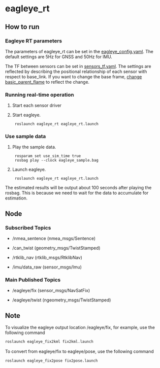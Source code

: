 # eagleye_rt
## How to run 

### Eagleye RT parameters

The parameters of eagleye_rt can be set in the [eagleye_config.yaml](https://github.com/MapIV/eagleye/blob/master/eagleye_rt/config/eagleye_config.yaml). The default settings are 5Hz for GNSS and 50Hz for IMU.


The TF between sensors can be set in [sensors_tf.yaml](https://github.com/MapIV/eagleye/blob/master/eagleye_util/tf/config/sensors_tf.yaml).
The settings are reflected by describing the positional relationship of each sensor with respect to base_link. If you want to change the base frame, [change basic_parent_flame](https://github.com/MapIV/eagleye/blob/master/eagleye_util/tf/config/sensors_tf.yaml#L2) to reflect the change.

### Running real-time operation


1. Start each sensor driver

2. Start eagleye.

		roslaunch eagleye_rt eagleye_rt.launch

### Use sample data

1. Play the sample data.  

		rosparam set use_sim_time true
		rosbag play --clock eagleye_sample.bag

2. Launch eagleye.  

		roslaunch eagleye_rt eagleye_rt.launch

The estimated results will be output about 100 seconds after playing the rosbag. This is because we need to wait for the data to accumulate for estimation.

## Node
### Subscribed Topics
 - /nmea_sentence (nmea_msgs/Sentence)

 - /can_twist (geometry_msgs/TwistStamped)

 - /rtklib_nav (rtklib_msgs/RtklibNav)

 - /imu/data_raw (sensor_msgs/Imu)

### Main Published Topics

 - /eagleye/fix (sensor_msgs/NavSatFix) 

 - /eagleye/twist (ngeometry_msgs/TwistStamped)


## Note

To visualize the eagleye output location /eagleye/fix, for example, use the following command  

	roslaunch eagleye_fix2kml fix2kml.launch


To convert from eagleye/fix to eagleye/pose, use the following command　

	roslaunch eagleye_fix2pose fix2pose.launch

